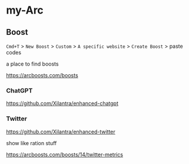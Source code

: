 # my-Arc

## Boost
`Cmd+T` > `New Boost` > `Custom` > `A specific website` > `Create Boost` > paste codes

a place to find boosts

https://arcboosts.com/boosts

### ChatGPT

https://github.com/Xilantra/enhanced-chatgpt

### Twitter

https://github.com/Xilantra/enhanced-twitter

show like ration stuff

https://arcboosts.com/boosts/14/twitter-metrics
